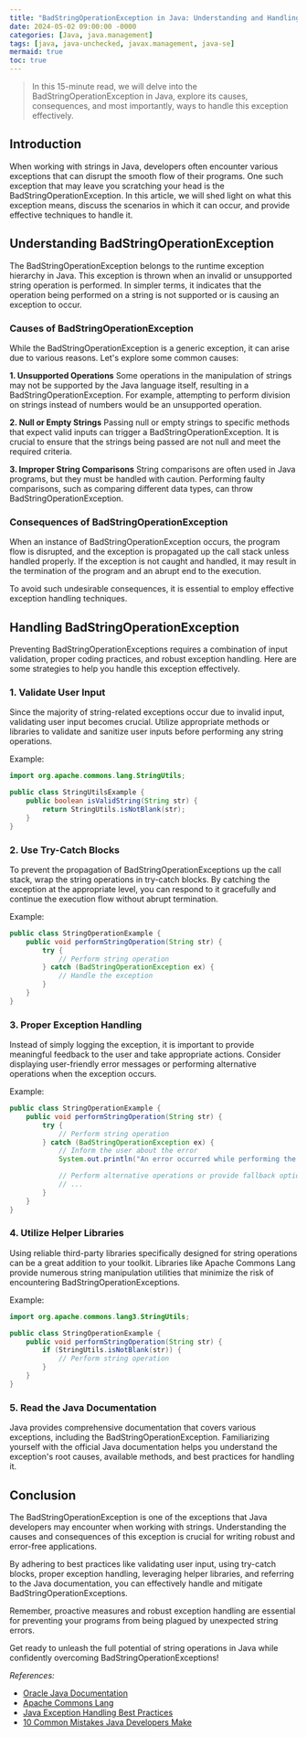```yaml
---
title: "BadStringOperationException in Java: Understanding and Handling String Operations"
date: 2024-05-02 09:00:00 -0000
categories: [Java, java.management]
tags: [java, java-unchecked, javax.management, java-se]
mermaid: true
toc: true
---
```



> In this 15-minute read, we will delve into the BadStringOperationException in Java, explore its causes, consequences, and most importantly, ways to handle this exception effectively.

## Introduction

When working with strings in Java, developers often encounter various exceptions that can disrupt the smooth flow of their programs. One such exception that may leave you scratching your head is the BadStringOperationException. In this article, we will shed light on what this exception means, discuss the scenarios in which it can occur, and provide effective techniques to handle it.

## Understanding BadStringOperationException

The BadStringOperationException belongs to the runtime exception hierarchy in Java. This exception is thrown when an invalid or unsupported string operation is performed. In simpler terms, it indicates that the operation being performed on a string is not supported or is causing an exception to occur.

### Causes of BadStringOperationException

While the BadStringOperationException is a generic exception, it can arise due to various reasons. Let's explore some common causes:

**1. Unsupported Operations**
Some operations in the manipulation of strings may not be supported by the Java language itself, resulting in a BadStringOperationException. For example, attempting to perform division on strings instead of numbers would be an unsupported operation.

**2. Null or Empty Strings**
Passing null or empty strings to specific methods that expect valid inputs can trigger a BadStringOperationException. It is crucial to ensure that the strings being passed are not null and meet the required criteria.

**3. Improper String Comparisons**
String comparisons are often used in Java programs, but they must be handled with caution. Performing faulty comparisons, such as comparing different data types, can throw BadStringOperationException.

### Consequences of BadStringOperationException

When an instance of BadStringOperationException occurs, the program flow is disrupted, and the exception is propagated up the call stack unless handled properly. If the exception is not caught and handled, it may result in the termination of the program and an abrupt end to the execution.

To avoid such undesirable consequences, it is essential to employ effective exception handling techniques.

## Handling BadStringOperationException

Preventing BadStringOperationExceptions requires a combination of input validation, proper coding practices, and robust exception handling. Here are some strategies to help you handle this exception effectively.

### 1. Validate User Input

Since the majority of string-related exceptions occur due to invalid input, validating user input becomes crucial. Utilize appropriate methods or libraries to validate and sanitize user inputs before performing any string operations.

Example:

```java
import org.apache.commons.lang.StringUtils;

public class StringUtilsExample {
    public boolean isValidString(String str) {
        return StringUtils.isNotBlank(str);
    }
}
```

### 2. Use Try-Catch Blocks

To prevent the propagation of BadStringOperationExceptions up the call stack, wrap the string operations in try-catch blocks. By catching the exception at the appropriate level, you can respond to it gracefully and continue the execution flow without abrupt termination.

Example:

```java
public class StringOperationExample {
    public void performStringOperation(String str) {
        try {
            // Perform string operation
        } catch (BadStringOperationException ex) {
            // Handle the exception
        }
    }
}
```

### 3. Proper Exception Handling

Instead of simply logging the exception, it is important to provide meaningful feedback to the user and take appropriate actions. Consider displaying user-friendly error messages or performing alternative operations when the exception occurs.

Example:

```java
public class StringOperationExample {
    public void performStringOperation(String str) {
        try {
            // Perform string operation
        } catch (BadStringOperationException ex) {
            // Inform the user about the error
            System.out.println("An error occurred while performing the string operation.");

            // Perform alternative operations or provide fallback options
            // ...
        }
    }
}
```

### 4. Utilize Helper Libraries

Using reliable third-party libraries specifically designed for string operations can be a great addition to your toolkit. Libraries like Apache Commons Lang provide numerous string manipulation utilities that minimize the risk of encountering BadStringOperationExceptions.

Example:

```java
import org.apache.commons.lang3.StringUtils;

public class StringOperationExample {
    public void performStringOperation(String str) {
        if (StringUtils.isNotBlank(str)) {
            // Perform string operation
        }
    }
}
```

### 5. Read the Java Documentation

Java provides comprehensive documentation that covers various exceptions, including the BadStringOperationException. Familiarizing yourself with the official Java documentation helps you understand the exception's root causes, available methods, and best practices for handling it.

## Conclusion

The BadStringOperationException is one of the exceptions that Java developers may encounter when working with strings. Understanding the causes and consequences of this exception is crucial for writing robust and error-free applications.

By adhering to best practices like validating user input, using try-catch blocks, proper exception handling, leveraging helper libraries, and referring to the Java documentation, you can effectively handle and mitigate BadStringOperationExceptions.

Remember, proactive measures and robust exception handling are essential for preventing your programs from being plagued by unexpected string errors.

Get ready to unleash the full potential of string operations in Java while confidently overcoming BadStringOperationExceptions!

*References:*
- [Oracle Java Documentation](https://docs.oracle.com/en/java/javase/14/docs/api/java.base/java/lang/String.html)
- [Apache Commons Lang](https://commons.apache.org/proper/commons-lang/)
- [Java Exception Handling Best Practices](https://www.geeksforgeeks.org/exception-handling-best-practices-java/)
- [10 Common Mistakes Java Developers Make](https://www.plutora.com/blog/10-common-mistakes-java-developers-make)